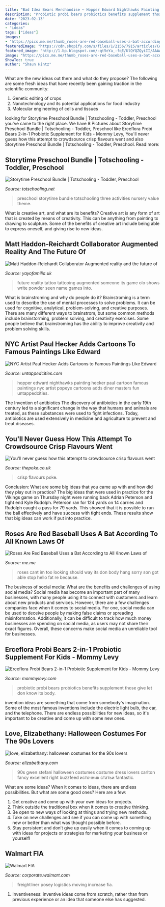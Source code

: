 ```yaml
---
title: "Bad Idea Bears Merchandise ~ Hopper Edward Nighthawks Painting Hecker Paul Cartoon Famous Paintings Nyc Artist Popeye Cartoons Adds Diner Masters Fun Untappedcities"
description: "Probiotic probi bears probiotics benefits supplement those give let don know its body"
date: "2023-02-13"
categories:
- "ideas"
tags: ["ideas"]
images:
- "https://pics.me.me/thumb_roses-are-red-baseball-uses-a-bat-according-to-all-63470064.png"
featuredImage: "https://cdn.shopify.com/s/files/1/2156/7915/articles/Copyright_Olo_2_1200x600_crop_center.png?v=1570784812"
featured_image: "http://1.bp.blogspot.com/-qt5eYa_-fqE/UlQYQZQyiII/AAAAAAAAXRg/5asDOPPFJL0/s1600/90s+costume+gwen+stefani.jpg"
image: "https://pics.me.me/thumb_roses-are-red-baseball-uses-a-bat-according-to-all-63470064.png"
ShowToc: true
author: "Shaun Hintz"
---
```



What are the new ideas out there and what do they propose?
The following are some fresh ideas that have recently been gaining traction in the scientific community: 
1. Genetic editing of crops
2. Nanotechnology and its potential applications for food industry
3. Molecular engineering of cells and tissues 

	

		
looking for Storytime Preschool Bundle | Totschooling - Toddler, Preschool you've came to the right place. We have 8 Pictures about Storytime Preschool Bundle | Totschooling - Toddler, Preschool like Erceflora Probi Bears 2-in-1 Probiotic Supplement for Kids - Mommy Levy, You&#039;ll never guess how this attempt to crowdsource crisp flavours went and also Storytime Preschool Bundle | Totschooling - Toddler, Preschool. Read more:
		
    
## Storytime Preschool Bundle | Totschooling - Toddler, Preschool

<img loading=lazy src="https://2.bp.blogspot.com/-rnqTyioUnBU/WhLItz67H9I/AAAAAAAAGMA/GDpNg06X68c7CDWbBY86ToN3o9r7RU5ngCLcBGAs/s1600/goldilocks2.jpg" onerror="this.onerror=null;this.src='https://tse3.mm.bing.net/th?id=OIP.NkiEbh27DcclzhxacDTLZgHaHa&amp;pid=15.1';" alt="Storytime Preschool Bundle | Totschooling - Toddler, Preschool">

_Source: totschooling.net_

>preschool storytime bundle totschooling three activities nursery value theme. 

	

What is creative art, and what are its benefits?
Creative art is any form of art that is created by means of creativity. This can be anything from painting to drawing to sculpture. Some of the benefits of creative art include being able to express oneself, and giving rise to new ideas.

    
## Matt Haddon-Reichardt Collaborator Augmented Reality And The Future Of

<img loading=lazy src="https://cdn.shopify.com/s/files/1/2156/7915/articles/Copyright_Olo_2_1200x600_crop_center.png?v=1570784812" onerror="this.onerror=null;this.src='https://tse1.mm.bing.net/th?id=OIP.fGYLVUCXCzo8kfTkiTyt7gHaDt&amp;pid=15.1';" alt="Matt Haddon-Reichardt Collaborator Augmented reality and the future of">

_Source: yayofamilia.uk_

>future reality tattoo tattooing augmented someone its game olo shows write powder seen name games into. 

	

What is brainstroming and why do people do it?
Brainstroming is a term used to describe the use of mental processes to solve problems. It can be used for cognitive, analytical, problem-solving, and creative purposes. There are many different ways to brainstrom, but some common methods include brainstorming, problem solving, and creativity exercises. Some people believe that brainstroming has the ability to improve creativity and problem solving skills.

    
## NYC Artist Paul Hecker Adds Cartoons To Famous Paintings Like Edward

<img loading=lazy src="https://untappedcities.com/wp-content/uploads/2015/04/Paul-Hecker-Cartoon-Edward-Hopper-Nighthawks-Painting-NYC.jpg" onerror="this.onerror=null;this.src='https://tse2.mm.bing.net/th?id=OIP.eoqrECH9mySOSoH35scxnQHaJQ&amp;pid=15.1';" alt="NYC Artist Paul Hecker Adds Cartoons to Famous Paintings Like Edward">

_Source: untappedcities.com_

>hopper edward nighthawks painting hecker paul cartoon famous paintings nyc artist popeye cartoons adds diner masters fun untappedcities. 

	

The Invention of antibiotics
The discovery of antibiotics in the early 19th century led to a significant change in the way that humans and animals are treated, as these substances were used to fight infections. Today, antibiotics are used extensively in medicine and agriculture to prevent and treat diseases.

    
## You&#039;ll Never Guess How This Attempt To Crowdsource Crisp Flavours Went

<img loading=lazy src="https://www.thepoke.co.uk/wp-content/uploads/2017/02/layscrispflavour_thumb.jpg" onerror="this.onerror=null;this.src='https://tse3.mm.bing.net/th?id=OIP.bQUO_1f0uS4Sl8tZYLd0jwHaD4&amp;pid=15.1';" alt="You&#039;ll never guess how this attempt to crowdsource crisp flavours went">

_Source: thepoke.co.uk_

>crisp flavours poke. 

	

Conclusion: What are some big ideas that you came up with and how did they play out in practice?
The big ideas that were used in practice for the Vikings game on Thursday night were running back Adrian Peterson and tight end Kyle Rudolph. Peterson ran for 124 yards on 14 carries and Rudolph caught a pass for 79 yards. This showed that it is possible to run the ball effectively and have success with tight ends. These results show that big ideas can work if put into practice.

    
## Roses Are Red Baseball Uses A Bat According To All Known Laws Of

<img loading=lazy src="https://pics.me.me/thumb_roses-are-red-baseball-uses-a-bat-according-to-all-63470064.png" onerror="this.onerror=null;this.src='https://tse3.mm.bing.net/th?id=OIP.x0rGwq33VGlt2MdQodZxNwAAAA&amp;pid=15.1';" alt="Roses Are Red Baseball Uses a Bat According to All Known Laws of">

_Source: me.me_

>roses cant im too looking should way its don body hang sorry son got able stop hello fat re because. 

	

The business of social media: What are the benefits and challenges of using social media?
Social media has become an important part of many businesses, with many people using it to connect with customers and learn about new products and services. However, there are a few challenges companies face when it comes to social media. For one, social media can be used to deceive people by making false claims or spreading misinformation. Additionally, it can be difficult to track how much money businesses are spending on social media, as users may not share their exact figures. Overall, these concerns make social media an unreliable tool for businesses.

    
## Erceflora Probi Bears 2-in-1 Probiotic Supplement For Kids - Mommy Levy

<img loading=lazy src="https://i1.wp.com/mommylevy.com/wp-content/uploads/2018/05/Erceflora-1.jpg?resize=1000%2C561" onerror="this.onerror=null;this.src='https://tse2.mm.bing.net/th?id=OIP.Q0Nhk2x2INu_pxfx8tqdzAHaEJ&amp;pid=15.1';" alt="Erceflora Probi Bears 2-in-1 Probiotic Supplement for Kids - Mommy Levy">

_Source: mommylevy.com_

>probiotic probi bears probiotics benefits supplement those give let don know its body. 

	

invention ideas are something that come from somebody's imagination. Some of the most famous inventions include the electric light bulb, the car, and the telephone. There are endless possibilities for new ideas, so it's important to be creative and come up with some new ones.

    
## Love, Elizabethany: Halloween Costumes For The 90s Lovers

<img loading=lazy src="http://1.bp.blogspot.com/-qt5eYa_-fqE/UlQYQZQyiII/AAAAAAAAXRg/5asDOPPFJL0/s1600/90s+costume+gwen+stefani.jpg" onerror="this.onerror=null;this.src='https://tse4.mm.bing.net/th?id=OIP.l4UFEmfanCm7I1gHX7mFzAHaJ3&amp;pid=15.1';" alt="love, elizabethany: halloween costumes for the 90s lovers">

_Source: elizabethany.com_

>90s gwen stefani halloween costumes costume dress lovers carlton fancy excellent right buzzfeed источник статьи fantastic. 

	

What are some ideas?
When it comes to ideas, there are endless possibilities. But what are some good ones? Here are a few: 
1. Get creative and come up with your own ideas for projects.
2. Think outside the traditional box when it comes to creative thinking.
3. Be open to new ways of looking at things and trying new methods.
4. Take on new challenges and see if you can come up with something new or better than what was thought possible before. 
5. Stay persistent and don’t give up easily when it comes to coming up with ideas for projects or strategies for marketing your business or yourself!

    
## Walmart FIA

<img loading=lazy src="http://cdn.corporate.walmart.com/99/d9/5e3a74af4e67810a6f1134d5beb1/walmart-truck.jpg" onerror="this.onerror=null;this.src='https://tse2.mm.bing.net/th?id=OIP.t5N19PoGA1PvCFMdkq6CNgHaE6&amp;pid=15.1';" alt="Walmart FIA">

_Source: corporate.walmart.com_

>freightliner posey logistics moving increase fia. 

	

1. Inventiveness: inventive ideas come from scratch, rather than from previous experience or an idea that someone else has suggested.

